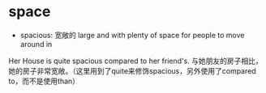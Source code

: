 # space

- spacious: 宽敞的 large and with plenty of space for people to move around in

Her House is quite spacious compared to her friend's. 与她朋友的房子相比，她的房子非常宽敞。（这里用到了quite来修饰spacious，另外使用了compared to，而不是使用than）

